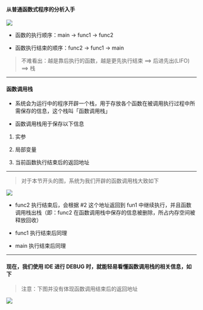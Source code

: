 #### 从普通函数式程序的分析入手

<img src="https://aliyun-oss-lpj.oss-cn-qingdao.aliyuncs.com/images/old-from-gitee-2022-03-25/by-picgo/image-20211013170556743.png"></img>

- 函数的执行顺序：main -> func1 -> func2

- 函数执行结束的顺序：func2 -> func1 -> main

> 不难看出：越是靠后执行的函数，越是更先执行结束 ==> 后进先出(LIFO) ==> 栈

---

#### 函数调用栈

- 系统会为运行中的程序开辟一个栈，用于存放各个函数在被调用执行过程中所需保存的信息，这个栈叫「函数调用栈」

- 函数调用栈用于保存以下信息

1. 实参

2. 局部变量

3. 当前函数执行结束后的返回地址

---

> 对于本节开头的图，系统为我们开辟的函数调用栈大致如下

<img src="https://aliyun-oss-lpj.oss-cn-qingdao.aliyuncs.com/images/old-from-gitee-2022-03-25/by-picgo/image-20211013171656427.png"></img>

- func2 执行结束后，会根据 #2 这个地址返回到 fun1 中继续执行，并且函数调用栈出栈（即：func2 在函数调用栈中保存的信息被删除，所占内存空间被释放回收）

- func1 执行结束后同理

- main 执行结束后同理

---

#### 现在，我们使用 IDE 进行 DEBUG 时，就能轻易看懂函数调用栈的相关信息，如下

> 注意：下图并没有体现函数调用结束后的返回地址

<img src="https://aliyun-oss-lpj.oss-cn-qingdao.aliyuncs.com/images/old-from-gitee-2022-03-25/by-picgo/image-20211013172514321.png"></img>
